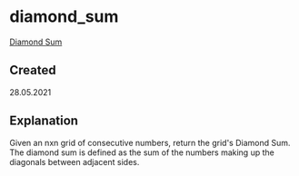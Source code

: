 # diamond_sum
[Diamond Sum](https://edabit.com/challenge/F77JQs68RSeTBiGtv)

## Created
28.05.2021

## Explanation
Given an nxn grid of consecutive numbers, return the grid's Diamond Sum. The diamond sum is defined as the sum of the numbers making up the diagonals between adjacent sides.
